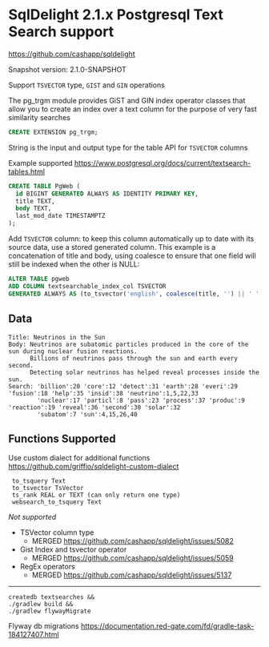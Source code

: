 # SqlDelight 2.1.x Postgresql Text Search support 

https://github.com/cashapp/sqldelight

Snapshot version: 2.1.0-SNAPSHOT

Support `TSVECTOR` type, `GIST` and `GIN` operations

The pg_trgm module provides GiST and GIN index operator classes that allow you to create an index over a text column for the purpose of very fast similarity searches

```sql
CREATE EXTENSION pg_trgm;
```

String is the input and output type for the table API for `TSVECTOR` columns

Example supported https://www.postgresql.org/docs/current/textsearch-tables.html

```sql
CREATE TABLE PgWeb (
  id BIGINT GENERATED ALWAYS AS IDENTITY PRIMARY KEY,
  title TEXT,
  body TEXT,
  last_mod_date TIMESTAMPTZ
);
```

Add `TSVECTOR` column: to keep this column automatically up to date with its source data, use a stored generated column.
This example is a concatenation of title and body, using coalesce to ensure that one field will still be indexed when the other is NULL:

```sql
ALTER TABLE pgweb
ADD COLUMN textsearchable_index_col TSVECTOR
GENERATED ALWAYS AS (to_tsvector('english', coalesce(title, '') || ' ' || coalesce(body, ''))) STORED;
```

## Data 

```
Title: Neutrinos in the Sun
Body: Neutrinos are subatomic particles produced in the core of the sun during nuclear fusion reactions.
      Billions of neutrinos pass through the sun and earth every second.
      Detecting solar neutrinos has helped reveal processes inside the sun. 
Search: 'billion':20 'core':12 'detect':31 'earth':28 'everi':29 'fusion':18 'help':35 'insid':38 'neutrino':1,5,22,33 
        'nuclear':17 'particl':8 'pass':23 'process':37 'produc':9 'reaction':19 'reveal':36 'second':30 'solar':32 
        'subatom':7 'sun':4,15,26,40
```

## Functions Supported 

Use custom dialect for additional functions https://github.com/griffio/sqldelight-custom-dialect

```
 to_tsquery Text
 to_tsvector TsVector
 ts_rank REAL or TEXT (can only return one type)
 websearch_to_tsquery Text
```

*Not supported*

* TSVector column type
  * MERGED https://github.com/cashapp/sqldelight/issues/5082
* Gist Index and tsvector operator
  * MERGED https://github.com/cashapp/sqldelight/issues/5059 
* RegEx operators
  * MERGED https://github.com/cashapp/sqldelight/issues/5137

----

```shell
createdb textsearches &&
./gradlew build &&
./gradlew flywayMigrate
```

Flyway db migrations
https://documentation.red-gate.com/fd/gradle-task-184127407.html
